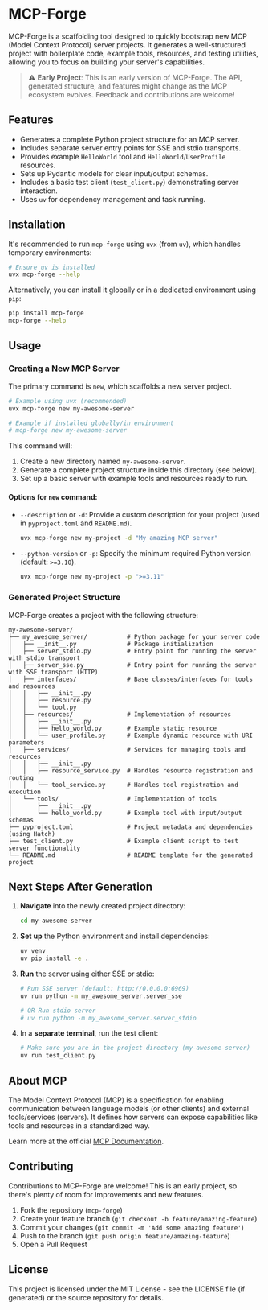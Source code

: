 # MCP-Forge

MCP-Forge is a scaffolding tool designed to quickly bootstrap new MCP (Model Context Protocol) server projects. It generates a well-structured project with boilerplate code, example tools, resources, and testing utilities, allowing you to focus on building your server's capabilities.

> ⚠️ **Early Project**: This is an early version of MCP-Forge. The API, generated structure, and features might change as the MCP ecosystem evolves. Feedback and contributions are welcome!

## Features

- Generates a complete Python project structure for an MCP server.
- Includes separate server entry points for SSE and stdio transports.
- Provides example `HelloWorld` tool and `HelloWorld`/`UserProfile` resources.
- Sets up Pydantic models for clear input/output schemas.
- Includes a basic test client (`test_client.py`) demonstrating server interaction.
- Uses `uv` for dependency management and task running.

## Installation

It's recommended to run `mcp-forge` using `uvx` (from `uv`), which handles temporary environments:

```bash
# Ensure uv is installed
uvx mcp-forge --help
```

Alternatively, you can install it globally or in a dedicated environment using `pip`:

```bash
pip install mcp-forge
mcp-forge --help
```

## Usage

### Creating a New MCP Server

The primary command is `new`, which scaffolds a new server project.

```bash
# Example using uvx (recommended)
uvx mcp-forge new my-awesome-server

# Example if installed globally/in environment
# mcp-forge new my-awesome-server
```

This command will:
1. Create a new directory named `my-awesome-server`.
2. Generate a complete project structure inside this directory (see below).
3. Set up a basic server with example tools and resources ready to run.

#### Options for `new` command:

- `--description` or `-d`: Provide a custom description for your project (used in `pyproject.toml` and `README.md`).
  ```bash
  uvx mcp-forge new my-project -d "My amazing MCP server"
  ```
- `--python-version` or `-p`: Specify the minimum required Python version (default: `>=3.10`).
  ```bash
  uvx mcp-forge new my-project -p ">=3.11"
  ```

### Generated Project Structure

MCP-Forge creates a project with the following structure:

```
my-awesome-server/
├── my_awesome_server/           # Python package for your server code
│   ├── __init__.py              # Package initialization
│   ├── server_stdio.py          # Entry point for running the server with stdio transport
│   ├── server_sse.py            # Entry point for running the server with SSE transport (HTTP)
│   ├── interfaces/              # Base classes/interfaces for tools and resources
│   │   ├── __init__.py
│   │   ├── resource.py
│   │   └── tool.py
│   ├── resources/               # Implementation of resources
│   │   ├── __init__.py
│   │   ├── hello_world.py       # Example static resource
│   │   └── user_profile.py      # Example dynamic resource with URI parameters
│   ├── services/                # Services for managing tools and resources
│   │   ├── __init__.py
│   │   ├── resource_service.py  # Handles resource registration and routing
│   │   └── tool_service.py      # Handles tool registration and execution
│   └── tools/                   # Implementation of tools
│       ├── __init__.py
│       └── hello_world.py       # Example tool with input/output schemas
├── pyproject.toml               # Project metadata and dependencies (using Hatch)
├── test_client.py               # Example client script to test server functionality
└── README.md                    # README template for the generated project
```

## Next Steps After Generation

1.  **Navigate** into the newly created project directory:
    ```bash
    cd my-awesome-server
    ```
2.  **Set up** the Python environment and install dependencies:
    ```bash
    uv venv
    uv pip install -e .
    ```
3.  **Run** the server using either SSE or stdio:
    ```bash
    # Run SSE server (default: http://0.0.0.0:6969)
    uv run python -m my_awesome_server.server_sse

    # OR Run stdio server
    # uv run python -m my_awesome_server.server_stdio
    ```
4.  In a **separate terminal**, run the test client:
    ```bash
    # Make sure you are in the project directory (my-awesome-server)
    uv run test_client.py
    ```

## About MCP

The Model Context Protocol (MCP) is a specification for enabling communication between language models (or other clients) and external tools/services (servers). It defines how servers can expose capabilities like tools and resources in a standardized way.

Learn more at the official [MCP Documentation](https://modelcontextprotocol.io/).

## Contributing

Contributions to MCP-Forge are welcome! This is an early project, so there's plenty of room for improvements and new features.

1. Fork the repository (`mcp-forge`)
2. Create your feature branch (`git checkout -b feature/amazing-feature`)
3. Commit your changes (`git commit -m 'Add some amazing feature'`)
4. Push to the branch (`git push origin feature/amazing-feature`)
5. Open a Pull Request

## License

This project is licensed under the MIT License - see the LICENSE file (if generated) or the source repository for details.
